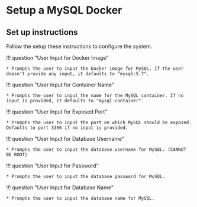# Setup a MySQL Docker

## Set up instructions
Follow the setup these instructions to configure the system.

!!! question "User Input for Docker Image"

    * Prompts the user to input the Docker image for MySQL. If the user doesn't provide any input, it defaults to "mysql:5.7".

!!! question "User Input for Container Name"

    * Prompts the user to input the name for the MySQL container. If no input is provided, it defaults to "mysql-container".

!!! question "User Input for Exposed Port"

    * Prompts the user to input the port on which MySQL should be exposed. Defaults to port 3306 if no input is provided.

!!! question "User Input for Database Username"

    * Prompts the user to input the database username for MySQL. (CANNOT BE ROOT)

!!! question "User Input for Password"

    * Prompts the user to input the database password for MySQL.

!!! question "User Input for Database Name"

    * Prompts the user to input the database name for MySQL.